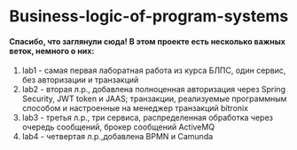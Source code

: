 # Business-logic-of-program-systems
<div>

#### Спасибо, что заглянули сюда! В этом проекте есть несколько важных веток, немного о них:
<ol>
<li>lab1 - самая первая лаборатная работа из курса БЛПС, один сервис, без авторизации и транзакций</li>
<li>lab2 - вторая л.р., добавлена полноценная авторизация через Spring Security, JWT token и JAAS; транзакции, реализуемые программным способом и настроенные на менеджер транзакций bitronix</li>
<li>lab3 - третья л.р., три сервиса, распределенная обработка через очередь сообщений, брокер сообщений ActiveMQ </li>
<li>lab4 - четвертая л.р.,добавлена BPMN и Camunda </li>
</ol>
</div>